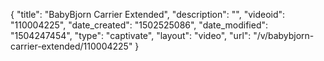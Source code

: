 {
    "title": "BabyBjorn Carrier Extended",
    "description": "",
    "videoid": "110004225",
    "date_created": "1502525086",
    "date_modified": "1504247454",
    "type": "captivate",
    "layout": "video",
    "url": "\/v\/babybjorn-carrier-extended\/110004225"
}